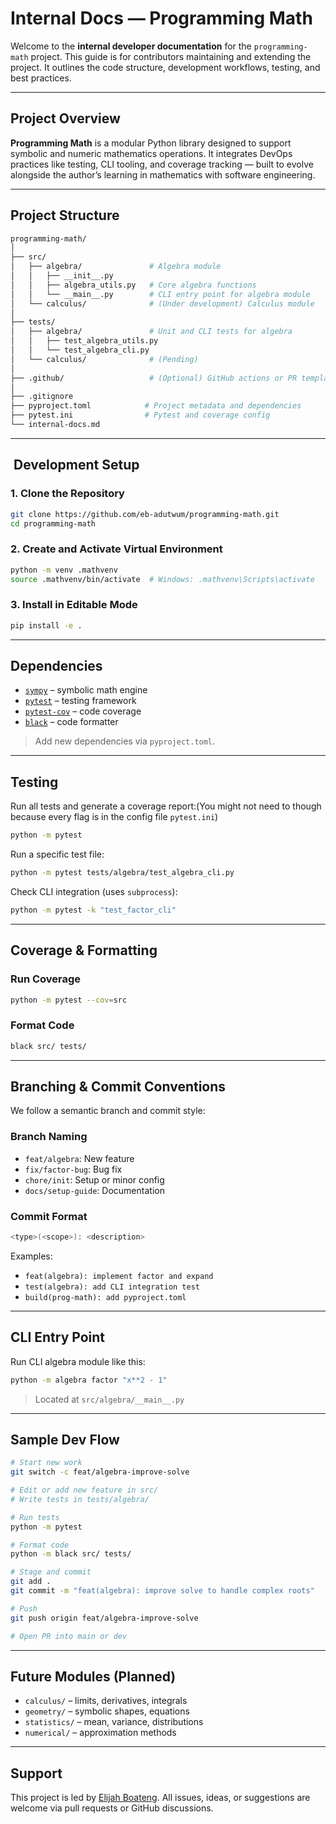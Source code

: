 # Internal Docs — Programming Math

Welcome to the **internal developer documentation** for the `programming-math` project. This guide is for contributors maintaining and extending the project. It outlines the code structure, development workflows, testing, and best practices.

---

## Project Overview

**Programming Math** is a modular Python library designed to support symbolic and numeric mathematics operations. It integrates DevOps practices like testing, CLI tooling, and coverage tracking — built to evolve alongside the author’s learning in mathematics with software engineering.

---

## Project Structure

```bash
programming-math/
│
├── src/
│   ├── algebra/               # Algebra module
│   │   ├── __init__.py
│   │   ├── algebra_utils.py   # Core algebra functions
│   │   └── __main__.py        # CLI entry point for algebra module
│   └── calculus/              # (Under development) Calculus module
│
├── tests/
│   ├── algebra/               # Unit and CLI tests for algebra
│   │   ├── test_algebra_utils.py
│   │   └── test_algebra_cli.py
│   └── calculus/              # (Pending)
│
├── .github/                   # (Optional) GitHub actions or PR templates
│
├── .gitignore
├── pyproject.toml            # Project metadata and dependencies
├── pytest.ini                # Pytest and coverage config
└── internal-docs.md          
```

---

## ️ Development Setup

### 1. Clone the Repository

```bash
git clone https://github.com/eb-adutwum/programming-math.git
cd programming-math
```

### 2. Create and Activate Virtual Environment

```bash
python -m venv .mathvenv
source .mathvenv/bin/activate  # Windows: .mathvenv\Scripts\activate
```

### 3. Install in Editable Mode

```bash
pip install -e .
```

---

##  Dependencies

* [`sympy`](https://www.sympy.org/) – symbolic math engine
* [`pytest`](https://docs.pytest.org/) – testing framework
* [`pytest-cov`](https://pytest-cov.readthedocs.io/) – code coverage
* [`black`](https://black.readthedocs.io/) – code formatter

> Add new dependencies via `pyproject.toml`.

---

## Testing

Run all tests and generate a coverage report:(You might not need to though because every flag is in the config file `pytest.ini`)

```bash
python -m pytest
```

Run a specific test file:

```bash
python -m pytest tests/algebra/test_algebra_cli.py
```

Check CLI integration (uses `subprocess`):

```bash
python -m pytest -k "test_factor_cli"
```

---

##  Coverage & Formatting

### Run Coverage

```bash
python -m pytest --cov=src
```

### Format Code

```bash
black src/ tests/
```

---

##  Branching & Commit Conventions

We follow a semantic branch and commit style:

### Branch Naming

* `feat/algebra`: New feature
* `fix/factor-bug`: Bug fix
* `chore/init`: Setup or minor config
* `docs/setup-guide`: Documentation

### Commit Format

```bash
<type>(<scope>): <description>
```

Examples:

* `feat(algebra): implement factor and expand`
* `test(algebra): add CLI integration test`
* `build(prog-math): add pyproject.toml`

---

## CLI Entry Point

Run CLI algebra module like this:

```bash
python -m algebra factor "x**2 - 1"
```

> Located at `src/algebra/__main__.py`

---

##  Sample Dev Flow

```bash
# Start new work
git switch -c feat/algebra-improve-solve

# Edit or add new feature in src/
# Write tests in tests/algebra/

# Run tests
python -m pytest

# Format code
python -m black src/ tests/

# Stage and commit
git add .
git commit -m "feat(algebra): improve solve to handle complex roots"

# Push
git push origin feat/algebra-improve-solve

# Open PR into main or dev
```

---

##  Future Modules (Planned)

* `calculus/` – limits, derivatives, integrals
* `geometry/` – symbolic shapes, equations
* `statistics/` – mean, variance, distributions
* `numerical/` – approximation methods

---

##  Support

This project is led by [Elijah Boateng](mailto:eb.adutwum@gmail.com).
All issues, ideas, or suggestions are welcome via pull requests or GitHub discussions.
